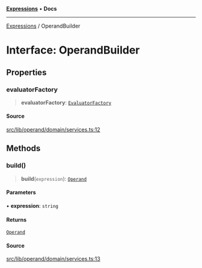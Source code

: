 [**Expressions**](../README.md) • **Docs**

***

[Expressions](../README.md) / OperandBuilder

# Interface: OperandBuilder

## Properties

### evaluatorFactory

> **evaluatorFactory**: [`EvaluatorFactory`](EvaluatorFactory.md)

#### Source

[src/lib/operand/domain/services.ts:12](https://github.com/data7expressions/3xpr/blob/7acee0c2886cdd6f6b6d4a83a1fd843738c9d027/src/lib/operand/domain/services.ts#L12)

## Methods

### build()

> **build**(`expression`): [`Operand`](../classes/Operand.md)

#### Parameters

• **expression**: `string`

#### Returns

[`Operand`](../classes/Operand.md)

#### Source

[src/lib/operand/domain/services.ts:13](https://github.com/data7expressions/3xpr/blob/7acee0c2886cdd6f6b6d4a83a1fd843738c9d027/src/lib/operand/domain/services.ts#L13)
